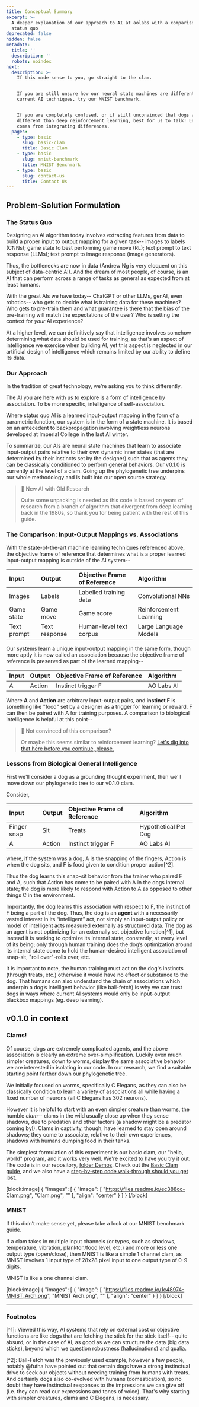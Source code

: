```yaml
---
title: Conceptual Summary
excerpt: >-
  A deeper explanation of our approach to AI at aolabs with a comparison to the
  status quo
deprecated: false
hidden: false
metadata:
  title: ''
  description: ''
  robots: noindex
next:
  description: >-
    If this made sense to you, go straight to the clam.


    If you are still unsure how our neural state machines are different than
    current AI techniques, try our MNIST benchmark.


    If you are completely confused, or if still unconvinced that dogs are
    different than deep reinforcement learning, best for us to talk! Learning
    comes from integrating differences.
  pages:
    - type: basic
      slug: basic-clam
      title: Basic Clam
    - type: basic
      slug: mnist-benchmark
      title: MNIST Benchmark
    - type: basic
      slug: contact-us
      title: Contact Us
---
```

## Problem-Solution Formulation

### The Status Quo

Designing an AI algorithm today involves extracting features from data to build a proper input to output mapping for a given task-- images to labels (CNNs); game state to best performing game move (RL); text prompt to text response (LLMs); text prompt to image response (image generators). 

Thus, the bottlenecks are now in data (Andrew Ng is very eloquent on this subject of data-centric AI). And the dream of most people, of course, is an AI that can perform across a range of tasks as general as expected from at least humans.

With the great AIs we have today-- ChatGPT or other LLMs, genAI, even robotics-- who gets to decide what is training data for these machines? Who gets to pre-train them and what guarantee is there that the bias of the pre-training will match the expectations of the user? Who is setting the context for _your_ AI experience?

At a higher level, we can definitively say that intelligence involves somehow determining what data should be used for training, as that's an aspect of intelligence we exercise when building AI, yet this aspect is neglected in our artificial design of intelligence which remains limited by our ability to define its data.

### Our Approach

In the tradition of great technology, we’re asking you to think differently.

The AI you are here with us to explore is a form of intelligence by association. To be more specific, intelligence of self-association.

Where status quo AI is a learned input-output mapping in the form of a parametric function, our system is in the form of a state machine. It is based on an antecedent to backpropagation involving weightless neurons developed at Imperial College in the last AI winter. 

To summarize, our AIs are neural state machines that learn to associate input-output pairs relative to their own dynamic inner states (that are determined by their instincts set by the designer) such that as agents they can be classically conditioned to perform general behaviors. Our v0.1.0 is currently at the level of a clam. Going up the phylogenetic tree underpins our whole methodology and is built into our open source strategy.

> 📘 New AI with Old Research
> 
> Quite some unpacking is needed as this code is based on years of research from a branch of algorithm that divergent from deep learning back in the 1980s, so thank you for being patient with the rest of this guide.

### The Comparison: Input-Output Mappings vs. Associations

With the state-of-the-art machine learning techniques referenced above, the objective frame of reference that determines what is a proper learned input-output mapping is outside of the AI system--

| Input       | Output        | Objective Frame of Reference | Algorithm              |
| :---------- | :------------ | :--------------------------- | :--------------------- |
| Images      | Labels        | Labelled training data       | Convolutional NNs      |
| Game state  | Game move     | Game score                   | Reinforcement Learning |
| Text prompt | Text response | Human-level text corpus      | Large Language Models  |

Our systems learn a unique input-output mapping in the same form, though more aptly it is now called an association because the objective frame of reference is preserved as part of the learned mapping--

| Input | Output | Objective Frame of Reference | Algorithm  |
| :---- | :----- | :--------------------------- | :--------- |
| A     | Action | Instinct trigger F           | AO Labs AI |

Where **A** and **Action** are arbitrary input-output pairs, and **instinct F** is something like "food" set by a designer as a trigger for learning or reward. F can then be paired with A for training purposes. A comparison to biological intelligence is helpful at this point--

> 🚧 Not convinced of this comparison?
> 
> Or maybe this seems similar to reinforcement learning? [Let's dig into that here before you continue, please.](https://docs.aolabs.ai/docs/on-the-differences-from-reinforcement-learning)

### Lessons from Biological General Intelligence

First we'll consider a dog as a grounding thought experiment, then we'll move down our phylogenetic tree to our v0.1.0 clam.

Consider, 

| Input       | Output | Objective Frame of Reference | Algorithm            |
| :---------- | :----- | :--------------------------- | :------------------- |
| Finger snap | Sit    | Treats                       | Hypothetical Pet Dog |
| A           | Action | Instinct trigger F           | AO Labs AI           |

where, if the system was a dog, A is the snapping of the fingers, Action is when the dog sits, and F is food given to condition proper action[^2].

Thus the dog learns this snap-sit behavior from the trainer who paired F and A, such that Action has come to be paired with A in the dogs internal state; the dog is more likely to respond with Action to A as opposed to other things C in the environment.

Importantly, the dog learns this association with respect to F, the instinct of F being a part of the dog. Thus, the dog is an **agent** with a necessarily vested interest in its “intelligent” act, not simply an input-output policy or model of intelligent acts measured externally as structured data. The dog as an agent is not optimizing for an externally set objective function[^1], but instead it is seeking to optimize its internal state, constantly, at every level of its being; only through human training does the dog’s optimization around its internal state come to hold the human-desired intelligent association of snap-sit, "roll over"-rolls over, etc.

It is important to note, the human training must act on the dog's instincts (through treats, etc.) otherwise it would have no effect or substance to the dog. That humans can also understand the chain of associations which underpin a dog’s intelligent behavior (like ball-fetch) is why we can trust dogs in ways where current AI systems would only be input-output blackbox mappings (eg. deep learning).

## v0.1.0 in context

### Clams!

Of course, dogs are extremely complicated agents, and the above association is clearly an extreme over-simplification. Luckily even much simpler creatures, down to worms, display the same associative behavior we are interested in isolating in our code. In our research, we find a suitable starting point farther down our phylogenetic tree.

We initially focused on worms, specifically C Elegans, as they can also be classically condition to learn a variety of associations all while having a fixed number of neurons (all C Elegans has 302 neurons).

However it is helpful to start with an even simpler creature than worms, the humble _clam_-- clams in the wild usually close up when they sense shadows, due to predation and other factors (a shadow might be a predator coming by!). Clams in captivity, though, have learned to stay open around shadows; they come to associate, relative to their own experiences, shadows with humans dumping food in their tanks.

The simplest formulation of this experiment is our basic clam, our "hello, world" program, and it works very well. We're excited to have you try it out. The code is in our repository, [folder Demos](https://github.com/aolabsai/ao_core/tree/main/Demos). Check out the [Basic Clam guide](https://docs.aolabs.ai/docs/basic-clam), and we also have a [step-by-step code walk-through should you get lost](https://docs.aolabs.ai/recipes/basic-clam-demo).

[block:image]
{
  "images": [
    {
      "image": [
        "https://files.readme.io/ec388cc-Clam.png",
        "Clam.png",
        ""
      ],
      "align": "center"
    }
  ]
}
[/block]

### MNIST

If this didn’t make sense yet, please take a look at our MNIST benchmark guide.

If a clam takes in multiple input channels (or types, such as shadows, temperature, vibration, plankton/food level, etc.) and more or less one output type (open/close), then MNIST is like a simple 1 channel clam, as MNIST involves 1 input type of 28x28 pixel input to one output type of 0-9 digits.

MNIST is like a one channel clam.

[block:image]
{
  "images": [
    {
      "image": [
        "https://files.readme.io/1c48974-MNIST_Arch.png",
        "MNIST Arch.png",
        ""
      ],
      "align": "center"
    }
  ]
}
[/block]

***

### Footnotes

[^1]\: Viewed this way, AI systems that rely on external cost or objective functions are like dogs that are fetching the stick for the stick itself-- quite absurd, or in the case of AI, as good as we can structure the data (big data sticks), beyond which we question robustness (hallucinations) and qualia.

[^2]\: Ball-Fetch was the previously used example, however a few people, notably @futha have pointed out that certain dogs have a strong instinctual drive to seek our objects without needing training from humans with treats. And certainly dogs also co-evolved with humans (domestication), so no doubt they have instinctual responses to the impressions we can give off (i.e. they can read our expressions and tones of voice). That's why starting with simpler creatures, clams and C Elegans, is necessary.